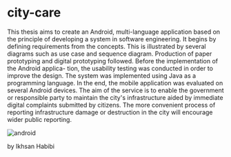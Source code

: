 # city-care

This thesis aims to create an Android, multi-language application based
on the principle of developing a system in software engineering. It begins by
defining requirements from the concepts. This is illustrated by several diagrams
such as use case and sequence diagram. Production of paper prototyping and
digital prototyping followed. Before the implementation of the Android applica-
tion, the usability testing was conducted in order to improve the design. The
system was implemented using Java as a programming language. In the end, the
mobile application was evaluated on several Android devices. The aim of the
service is to enable the government or responsible party to maintain the city's
infrastructure aided by immediate digital complaints submitted by citizens. The
more convenient process of reporting infrastructure damage or destruction in the
city will encourage wider public reporting.

![android](https://user-images.githubusercontent.com/33756873/101171915-bc4e7f80-3640-11eb-90c1-362e599ea533.gif)

by Ikhsan Habibi
